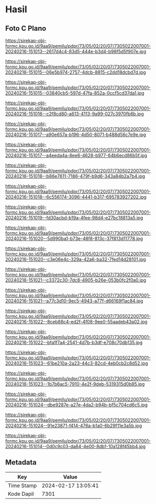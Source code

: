 # Hasil

## Foto C Plano

https://sirekap-obj-formc.kpu.go.id/9aa9/pemilu/pdpr/73/05/02/20/07/7305022007001-20240216-151013--2617d4c4-83d5-444e-b3d4-b98f5d5f907e.jpg

https://sirekap-obj-formc.kpu.go.id/9aa9/pemilu/pdpr/73/05/02/20/07/7305022007001-20240216-151015--06e5b974-2757-4dcb-8815-c2dd18dcbd7d.jpg

https://sirekap-obj-formc.kpu.go.id/9aa9/pemilu/pdpr/73/05/02/20/07/7305022007001-20240216-151015--03840cb5-597d-47fa-852a-0ccf5cd37da1.jpg

https://sirekap-obj-formc.kpu.go.id/9aa9/pemilu/pdpr/73/05/02/20/07/7305022007001-20240216-151016--c2f8cd80-a613-4113-9a99-027c3970fb6b.jpg

https://sirekap-obj-formc.kpu.go.id/9aa9/pemilu/pdpr/73/05/02/20/07/7305022007001-20240216-151017--a90e657a-b196-4d50-8071-b488d56c7e9e.jpg

https://sirekap-obj-formc.kpu.go.id/9aa9/pemilu/pdpr/73/05/02/20/07/7305022007001-20240216-151017--a4eeda4a-8ee6-4628-b977-64b6ecd86b5f.jpg

https://sirekap-obj-formc.kpu.go.id/9aa9/pemilu/pdpr/73/05/02/20/07/7305022007001-20240216-151018--b86e7611-7186-479f-b9d6-343a84b2a7b4.jpg

https://sirekap-obj-formc.kpu.go.id/9aa9/pemilu/pdpr/73/05/02/20/07/7305022007001-20240216-151018--6c556174-3096-4441-b317-695783927202.jpg

https://sirekap-obj-formc.kpu.go.id/9aa9/pemilu/pdpr/73/05/02/20/07/7305022007001-20240216-151019--fd30acbd-b19a-4fee-98d4-e27bc18813a5.jpg

https://sirekap-obj-formc.kpu.go.id/9aa9/pemilu/pdpr/73/05/02/20/07/7305022007001-20240216-151020--5d990ba1-b73e-48f8-813c-37f813d11778.jpg

https://sirekap-obj-formc.kpu.go.id/9aa9/pemilu/pdpr/73/05/02/20/07/7305022007001-20240216-151020--c3e06e4c-329a-42a6-ba32-7fed14d28101.jpg

https://sirekap-obj-formc.kpu.go.id/9aa9/pemilu/pdpr/73/05/02/20/07/7305022007001-20240216-151021--c3372c30-7dc8-4905-b26e-053b0fc2f0a0.jpg

https://sirekap-obj-formc.kpu.go.id/9aa9/pemilu/pdpr/73/05/02/20/07/7305022007001-20240216-151021--a77c3d10-9ec5-4943-a77f-d66169f1ac84.jpg

https://sirekap-obj-formc.kpu.go.id/9aa9/pemilu/pdpr/73/05/02/20/07/7305022007001-20240216-151022--8ceb88c4-ed2f-4f08-9ee0-55aadeb43a02.jpg

https://sirekap-obj-formc.kpu.go.id/9aa9/pemilu/pdpr/73/05/02/20/07/7305022007001-20240216-151022--bfa1f7a4-2541-4d7b-b3df-e708c70db135.jpg

https://sirekap-obj-formc.kpu.go.id/9aa9/pemilu/pdpr/73/05/02/20/07/7305022007001-20240216-151023--61be210a-2a23-44c3-82cd-4eb0cb2c8d52.jpg

https://sirekap-obj-formc.kpu.go.id/9aa9/pemilu/pdpr/73/05/02/20/07/7305022007001-20240216-151023--1b7b6ac5-7910-4e2f-9deb-5319315d0b85.jpg

https://sirekap-obj-formc.kpu.go.id/9aa9/pemilu/pdpr/73/05/02/20/07/7305022007001-20240216-151024--dbe9287e-a27e-4da2-b94b-bf5c704cd6c5.jpg

https://sirekap-obj-formc.kpu.go.id/9aa9/pemilu/pdpr/73/05/02/20/07/7305022007001-20240216-151024--91e23871-f414-476a-b1a0-6b29f11e3a5b.jpg

https://sirekap-obj-formc.kpu.go.id/9aa9/pemilu/pdpr/73/05/02/20/07/7305022007001-20240216-151014--0d0c9c03-da84-4e00-8db1-10a128f45bb4.jpg


## Metadata

| Key        | Value               |
| ---------- | ------------------- |
| Time Stamp | 2024-02-17 13:05:41 |
| Kode Dapil | 7301                |



